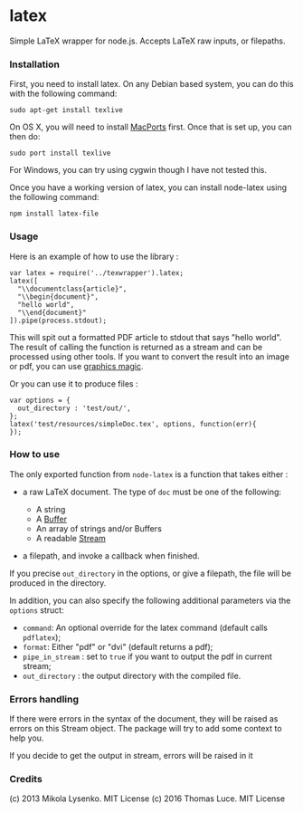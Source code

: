 latex
==========

Simple LaTeX wrapper for node.js. Accepts LaTeX raw inputs, or filepaths.

### Installation ###

First, you need to install latex.  On any Debian based system, you can do this with the following command:

    sudo apt-get install texlive

On OS X, you will need to install [MacPorts](http://www.macports.org/) first.  Once that is set up, you can then do:

    sudo port install texlive

For Windows, you can try using cygwin though I have not tested this.

Once you have a working version of latex, you can install node-latex using the following command:

    npm install latex-file

### Usage ###


Here is an example of how to use the library :

    var latex = require('../texwrapper').latex;
    latex([
      "\\documentclass{article}",
      "\\begin{document}",
      "hello world",
      "\\end{document}"
    ]).pipe(process.stdout);

This will spit out a formatted PDF article to stdout that says "hello world".  The result of calling the function is returned as a stream and can be processed using other tools.  If you want to convert the result into an image or pdf, you can use [graphics magic](http://aheckmann.github.com/gm/).


Or you can use it to produce files :

    var options = {
      out_directory : 'test/out/',
    };
    latex('test/resources/simpleDoc.tex', options, function(err){
    });


### How to use ###

The only exported function from `node-latex` is a function that takes either :
  * a raw LaTeX document. The type of `doc` must be one of the following:
    * A string
    * A [Buffer](http://nodejs.org/api/buffer.html)
    * An array of strings and/or Buffers
    * A readable [Stream](http://nodejs.org/api/stream.html)

  * a filepath, and invoke a callback when finished.

If you precise `out_directory` in the options, or give a filepath, the file will be produced in the directory.

In addition, you can also specify the following additional parameters via the `options` struct:

* `command`: An optional override for the latex command (default calls `pdflatex`);
* `format`: Either "pdf" or "dvi" (default returns a pdf);
* `pipe_in_stream` : set to `true` if you want to output the pdf in current stream;
* `out_directory` : the output directory with the compiled file.

### Errors handling ###

If there were errors in the syntax of the document, they will be raised as errors on this Stream object. The package will try to add some context to help you.

If you decide to get the output in stream, errors will be raised in it

### Credits ###
(c) 2013 Mikola Lysenko.  MIT License
(c) 2016 Thomas Luce.  MIT License
